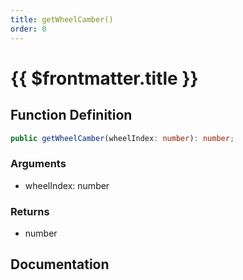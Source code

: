 ```yaml
---
title: getWheelCamber()
order: 0
---
```


# {{ $frontmatter.title }}

<!--@include: ./getWheelCamber_partial_header.md-->

## Function Definition

```ts
public getWheelCamber(wheelIndex: number): number;
```

### Arguments

* wheelIndex: number

### Returns

* number

## Documentation

<!--@include: ./getWheelCamber_partial_footer.md-->
